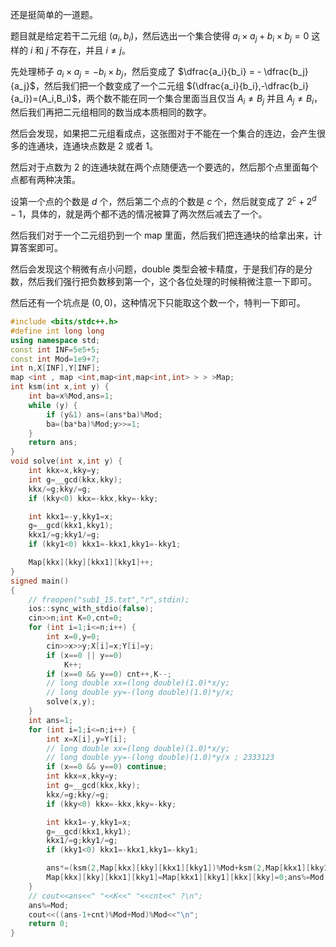 还是挺简单的一道题。

题目就是给定若干二元组 $(a_i,b_i)$，然后选出一个集合使得 $a_i \times a_j + b_i \times b_j=0$ 这样的 $i$ 和 $j$ 不存在，并且 $i \not = j$。

先处理柿子 $a_i \times a_j = - b_i \times b_j$，然后变成了 $\dfrac{a_i}{b_i} = - \dfrac{b_j}{a_j}$，然后我们把一个数变成了一个二元组 $(\dfrac{a_i}{b_i},-\dfrac{b_i}{a_i})=(A_i,B_i)$，两个数不能在同一个集合里面当且仅当 $A_i \not = B_j$ 并且 $A_j \not = B_i$，然后我们再把二元组相同的数当成本质相同的数字。

然后会发现，如果把二元组看成点，这张图对于不能在一个集合的连边，会产生很多的连通块，连通块点数是 $2$ 或者 $1$。

然后对于点数为 $2$ 的连通块就在两个点随便选一个要选的，然后那个点里面每个点都有两种决策。

设第一个点的个数是 $d$ 个，然后第二个点的个数是 $c$ 个，然后就变成了 $2^{c}+2^{d}-1$，具体的，就是两个都不选的情况被算了两次然后减去了一个。

然后我们对于一个二元组扔到一个 map 里面，然后我们把连通块的给拿出来，计算答案即可。

然后会发现这个稍微有点小问题，double 类型会被卡精度，于是我们存的是分数，然后我们强行把负数移到第一个，这个各位处理的时候稍微注意一下即可。

然后还有一个坑点是 $(0,0)$，这种情况下只能取这个数一个，特判一下即可。

```cpp
#include <bits/stdc++.h>
#define int long long 
using namespace std;
const int INF=5e5+5;
const int Mod=1e9+7;
int n,X[INF],Y[INF];
map <int , map <int,map<int,map<int,int> > > >Map;
int ksm(int x,int y) {
    int ba=x%Mod,ans=1;
    while (y) {
        if (y&1) ans=(ans*ba)%Mod;
        ba=(ba*ba)%Mod;y>>=1;
    } 
    return ans;
}
void solve(int x,int y) {
    int kkx=x,kky=y;
    int g=__gcd(kkx,kky);
    kkx/=g;kky/=g;
    if (kky<0) kkx=-kkx,kky=-kky;

    int kkx1=-y,kky1=x;
    g=__gcd(kkx1,kky1);
    kkx1/=g;kky1/=g;
    if (kky1<0) kkx1=-kkx1,kky1=-kky1;

    Map[kkx][kky][kkx1][kky1]++;
}
signed main()
{
    // freopen("sub1_15.txt","r",stdin);
    ios::sync_with_stdio(false);
    cin>>n;int K=0,cnt=0;
    for (int i=1;i<=n;i++) {
        int x=0,y=0;
        cin>>x>>y;X[i]=x;Y[i]=y;
        if (x==0 || y==0) 
            K++;    
        if (x==0 && y==0) cnt++,K--;
        // long double xx=(long double)(1.0)*x/y;
        // long double yy=-(long double)(1.0)*y/x;
        solve(x,y);
    }
    int ans=1;
    for (int i=1;i<=n;i++) {
        int x=X[i],y=Y[i];
        // long double xx=(long double)(1.0)*x/y;
        // long double yy=-(long double)(1.0)*y/x ; 2333123
        if (x==0 && y==0) continue;
        int kkx=x,kky=y;
        int g=__gcd(kkx,kky);
        kkx/=g;kky/=g;
        if (kky<0) kkx=-kkx,kky=-kky;

        int kkx1=-y,kky1=x;
        g=__gcd(kkx1,kky1);
        kkx1/=g;kky1/=g;
        if (kky1<0) kkx1=-kkx1,kky1=-kky1;

        ans*=(ksm(2,Map[kkx][kky][kkx1][kky1])%Mod+ksm(2,Map[kkx1][kky1][kkx][kky])-1);
        Map[kkx][kky][kkx1][kky1]=Map[kkx1][kky1][kkx][kky]=0;ans%=Mod;
    }
    // cout<<ans<<" "<<K<<" "<<cnt<<" ?\n";
    ans%=Mod;
    cout<<((ans-1+cnt)%Mod+Mod)%Mod<<"\n";
    return 0;
}
```
